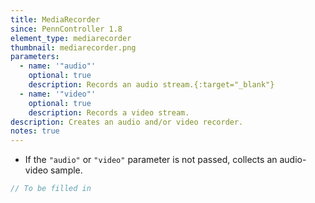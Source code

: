 ```yaml
---
title: MediaRecorder
since: PennController 1.8
element_type: mediarecorder
thumbnail: mediarecorder.png
parameters:
  - name: '"audio"'
    optional: true
    description: Records an audio stream.{:target="_blank"}
  - name: '"video"'
    optional: true
    description: Records a video stream.
description: Creates an audio and/or video recorder. 
notes: true
---
```


+ If the `"audio"` or `"video"` parameter is not passed, collects
an audio-video sample.

```javascript
// To be filled in
```
